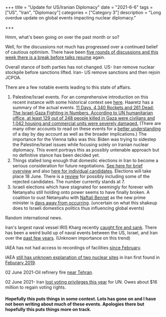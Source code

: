 +++
title = "Update for US/Iranian Diplomacy"
date = "2021-6-6"
tags = ["US", "Iran", "Diplomacy"]
categories = ["Category 3"]
description = "Long overdue update on global events impacting nuclear diplomacy."

+++

Hmm, what's been going on over the past month or so?

Well, for the discussions not much has progressed over a continued belief of cautious optimism. There have been [five rounds of discussions and this week there is a break before talks resume](https://www.globalsecurity.org/wmd/library/news/iran/2021/iran-210603-irna01.htm) again. 

Overall stance of both parties has not changed. US- Iran remove nuclear stockpile before sanctions lifted. Iran- US remove sanctions and then rejoin JCPOA.  

There are a few notable events leading to this state of affairs. 

1. Palestine/Israel events. For an comprehensive introduction on this recent instance with some historical context see [here](https://www.jadaliyya.com/Details/42730/Palestine-Sheikh-Jarrah,-Expulsion,-Occupation,-and-Settler-Colonialism-Middle-East-Learn--Teach-Series). Haaretz has a summary of the actual events. [11 Days, 4,340 Rockets and 261 Dead: The Israel-Gaza Fighting in Numbers. According to UN humanitarian office, at least 129 out of 248 people killed in Gaza were civilians and 1,042 housing and commercial units were severely damaged.](https://www.haaretz.com/israel-news/elections/.premium.HIGHLIGHT-11-days-4-340-rockets-and-261-dead-the-israel-gaza-fighting-in-numbers-1.9836041) (There are many other accounts to read on these events for a [better understanding](https://www.haaretz.com/israel-news/.premium.MAGAZINE-the-israeli-army-s-videos-were-sterile-gazans-experienced-something-else-1.9842090) of a day by day account as well as the broader implications.) The importance for the Vienna talks was this: Biden was trying to sidestep the Palestine/Israel issues while focusing solely on Iranian nuclear diplomacy. This event portrays this as possibly untenable approach but no definitive stance has been decided yet. 
2. Things stalled long enough that domestic elections in Iran to become a serious consideration for future negotiations. [See here for brief overview](https://www.bbc.com/news/world-middle-east-57097664) and also [here for individual candidates](https://www.bbc.com/news/world-middle-east-57274703). Elections will take place 18 June.    There is a [review](https://www.globalsecurity.org/wmd/library/news/iran/2021/iran-210604-rferl01.htm) for possibly including some of the rejected candidates. The number currently stands at 7. 
3. Israeli elections which have stagnated for seemingly for forever with Netanyahu still holding onto power seems to have finally broken.  A coalition to oust Netanyahu with [Naftali Bennet](https://www.haaretz.com/israel-news/.premium.HIGHLIGHT.MAGAZINE-naftali-bennett-next-israeli-pm-the-man-behind-the-slogans-and-stereotypes-1.9864203) as the new prime minister is [days away from occurring](https://www.haaretz.com/israel-news/elections/EXT-LIVE-netanyahu-s-opponents-to-meet-as-swearing-in-of-new-government-approaches-1.9878356). (uncertain on what this shakeup does to Israeli domestics politics thus influencing global events)



Random international news. 

Iran's largest naval vessel IRIS Kharg recently [caught fire and sank](https://www.cbsnews.com/news/kharg-iran-navy-warship-fire-gulf-oman/). There has been a weird build up of naval events between the US, Israel, and Iran over the [past few years](https://apnews.com/article/donald-trump-iran-middle-east-945d3d138487c0f5d873cd677356fd03). (Unknown importance on this trend)

IAEA has not had access to recordings of facilities [since February](https://www.theguardian.com/world/2021/jun/01/iran-nuclear-program-un-watchdog-unable-to-access-data-since-february). 

IAEA [still has unknown explanation of two nuclear sites](https://www.theguardian.com/world/2021/may/26/iran-failure-explain-uranium-traces-big-problem-iaea-un) in Iran first found in [Feburary 2019](https://www.iaea.org/sites/default/files/20/11/gov2020-51.pdf). 

02 June 2021-Oil refinery fire [near Tehran](https://apnews.com/article/middle-east-iran-business-fires-95801d5d4ae32840f0f75ea91652b4fe). 

02 June 2021- Iran [lost voting privileges this year](https://apnews.com/article/united-nations-general-assembly-united-nations-africa-middle-east-iran-86e2689c342fac81c04a4c9e6e65c285) for UN. Owes about $16 million to regain voting rights. 



#### Hopefully this puts things in some context. Lots has gone on and I have not been writing about much of these events. Apologies there but hopefully this puts things more on track. 